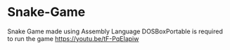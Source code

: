 # Snake-Game
Snake Game made using Assembly Language
DOSBoxPortable is required to run the game 
https://youtu.be/tF-PqEIapiw
